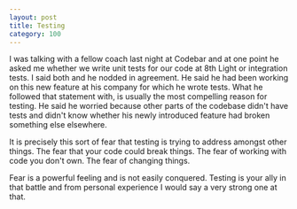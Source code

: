 ```yaml
---
layout: post
title: Testing
category: 100
---
```

I was talking with a fellow coach last night at Codebar and at one point he asked me whether we write unit tests for our code at 8th Light or integration tests. I said both and he nodded in agreement. He said he had been working on this new feature at his company for which he wrote tests. What he followed that statement with, is usually the most compelling reason for testing. He said he worried because other parts of the codebase didn't have tests and didn't know whether his newly introduced feature had broken something else elsewhere.

It is precisely this sort of fear that testing is trying to address amongst other things. The fear that your code could break things. The fear of working with code you don't own. The fear of changing things.

Fear is a powerful feeling and is not easily conquered. Testing is your ally in that battle and from personal experience I would say a very strong one at that.
